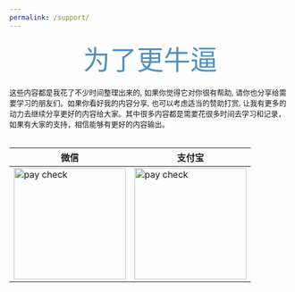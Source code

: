 ```yaml
---
permalink: /support/
---  
```


  
<center><font size="8px" color="#5191c0">为了更牛逼</font></center>
<br>   
<font size="2px">这些内容都是我花了不少时间整理出来的, 如果你觉得它对你很有帮助, 请你也分享给需要学习的朋友们。如果你看好我的内容分享, 也可以考虑适当的赞助打赏, 让我有更多的动力去继续分享更好的内容给大家。其中很多内容都是需要花很多时间去学习和记录，如果有大家的支持，相信能够有更好的内容输出。 </font>
<br><br>
<center>    
    
| 微信 | 支付宝  |     
| ------ | ------ |    
| <img src="{{ '/assets/images/wechatdonate.jpg' }}" width="200" height="200" alt="pay check"/>  |  <img src="{{ '/assets/images/alidonate.jpg' }}" width="200" height="200" alt="pay check"/>  |  
   
</center>
